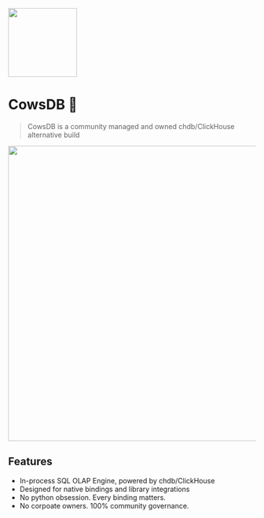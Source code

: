 <img src="https://github.com/user-attachments/assets/685cc433-a5bb-45a4-bbd2-4f132f6dec44" width=140>

# CowsDB 🐄

> CowsDB is a community managed and owned chdb/ClickHouse alternative build

<img src="https://github.com/cowsdb/cowsdb/assets/1423657/7d937499-9512-4a5f-b832-7a689112fc1e" width=600>

## Features
- In-process SQL OLAP Engine, powered by chdb/ClickHouse
- Designed for native bindings and library integrations
- No python obsession. Every binding matters.
- No corpoate owners. 100% community governance.
